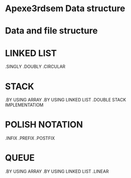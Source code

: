 # Apexe3rdsem Data structure

# Data and file structure

# LINKED LIST
.SINGLY
.DOUBLY
.CIRCULAR


# STACK
.BY USING ARRAY
.BY USING LINKED LIST
.DOUBLE STACK IMPLEMENTATIOM


# POLISH NOTATION
 .INFIX
 .PREFIX
 .POSTFIX


# QUEUE
.BY USING ARRAY
.BY USING LINKED LIST
.LINEAR
